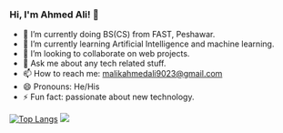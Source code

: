 ### Hi, I'm Ahmed Ali! 👋

- 🔭 I’m currently doing BS(CS) from FAST, Peshawar.
- 🌱 I’m currently learning Artificial Intelligence and machine learning.
- 👯 I’m looking to collaborate on web projects.
- 💬 Ask me about any tech related stuff.
- 📫 How to reach me: malikahmedali9023@gmail.com
- 😄 Pronouns: He/His
- ⚡ Fun fact: passionate about new technology.


[![Top Langs](https://github-readme-stats.vercel.app/api/top-langs/?username=MalikAhmedAli&&text_color=daf7dc&bg_color=151515)](https://github.com/anuraghazra/github-readme-stats)      <img src="https://github-readme-stats.vercel.app/api?username=MalikAhmedAli&&show_icons=true&title_color=ffffff&icon_color=bb2acf&text_color=daf7dc&bg_color=151515">
